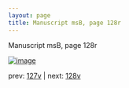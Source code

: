 ```yaml
---
layout: page
title: Manuscript msB, page 128r
---
```


Manuscript msB, page 128r

[![image](http://www.homermultitext.org/iipsrv?OBJ=IIP,1.0&FIF=/project/homer/pyramidal/deepzoom/hmt/vbbifolio/v1/vb_127v_128r.tif&WID=100&CVT=JPEG)](http://www.homermultitext.org/ict2/?urn=urn:cite2:hmt:vbbifolio.v1:vb_127v_128r)

prev:  [127v](../127v) | next:  [128v](../128v)

